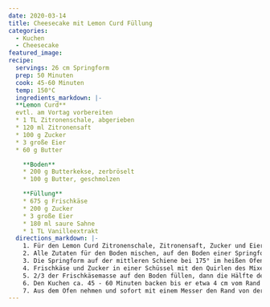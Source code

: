 ```yaml
---
date: 2020-03-14
title: Cheesecake mit Lemon Curd Füllung
categories:
  - Kuchen
  - Cheesecake
featured_image:
recipe:
  servings: 26 cm Springform
  prep: 50 Minuten
  cook: 45-60 Minuten
  temp: 150°C
  ingredients_markdown: |-
  **Lemon Curd**
  evtl. am Vortag vorbereiten
  * 1 TL Zitronenschale, abgerieben
  * 120 ml Zitronensaft
  * 100 g Zucker
  * 3 große Eier
  * 60 g Butter

    **Boden**
    * 200 g Butterkekse, zerbröselt
    * 100 g Butter, geschmolzen

    **Füllung**
    * 675 g Frischkäse
    * 200 g Zucker
    * 3 große Eier
    * 180 ml saure Sahne
    * 1 TL Vanilleextrakt
  directions_markdown: |-
    1. Für den Lemon Curd Zitronenschale, Zitronensaft, Zucker und Eier in einem kleinen Topf verrühren. Die Butter zugeben und auf mittlerer Stufe unter Rühren erhitzen, bis Spuren des Schneebesens sichtbar bleiben und erste Bläschen an der Oberfläche erscheinen. Vom Herd nehmen und durch ein Sieb in eine weite Schüssel streichen. Mit Klarsichtfolie abdecken (Folie direkt auf die Oberfläche legen) und komplett erkalten lassen.
    2. Alle Zutaten für den Boden mischen, auf den Boden einer Springform (26 cm) pressen, dabei einen etwa 2,5 cm hohen Rand formen.
    3. Die Springform auf der mittleren Schiene bei 175° im heißen Ofen 10 min. backen. Die Temperatur des Backofens auf 150° reduzieren.
    4. Frischkäse und Zucker in einer Schüssel mit den Quirlen des Mixers in etwa 1 - 2 Minuten bei mittlerer Geschwindigkeit cremig rühren. Nun auf niedriger Stufe nacheinander die Eier einrühren. Saure Sahne und Vanilleextrakt unterrühren.
    5. 2/3 der Frischkäsemasse auf den Boden füllen, dann die Hälfte des Lemon Curds darauf geben. Mit einem kleinen Messer spiralförmig vermischen. Mit der restlichen Füllung und Lemon Curd wiederholen.
    6. Den Kuchen ca. 45 - 60 Minuten backen bis er etwa 4 cm vom Rand entfernt fest ist, aber in der Mitte noch weich erscheint. Die Füllung sieht dann noch sehr weich aus, festigt sich aber beim Abkühlen.
    7. Aus dem Ofen nehmen und sofort mit einem Messer den Rand von der Form lösen. Etwa 2 Stunden abkühlen lassen, dann im Kühlschrank mindestens 4 Stunden ohne Abdeckung kalt werden lassen.
---
```

